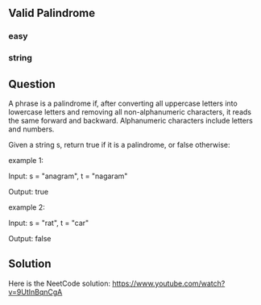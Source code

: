## Valid Palindrome
### easy
### string
## Question

A phrase is a palindrome if, after converting all uppercase letters into lowercase letters and removing all non-alphanumeric characters, it reads the same forward and backward. Alphanumeric characters include letters and numbers.

Given a string s, return true if it is a palindrome, or false otherwise:

example 1:

Input: s = "anagram", t = "nagaram"

Output: true

example 2: 

Input: s = "rat", t = "car"

Output: false

## Solution

Here is the NeetCode solution: https://www.youtube.com/watch?v=9UtInBqnCgA
